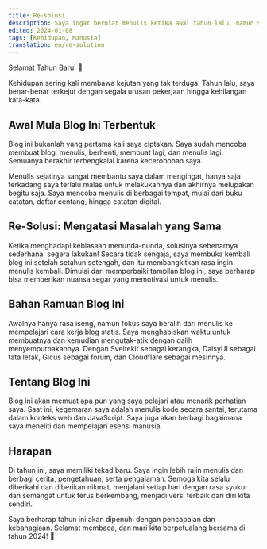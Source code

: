 ```yaml
---
title: Re-solusi
description: Saya ingat berniat menulis ketika awal tahun lalu, namun selalu memiliki alasan untuk tidak melakukannya. Tanpa terasa sudah berganti tahun.
edited: 2024-01-08
tags: [Kehidupan, Manusia]
translation: en/re-solution
---
```


Selamat Tahun Baru! 🎉

Kehidupan sering kali membawa kejutan yang tak terduga. Tahun lalu, saya benar-benar terkejut dengan segala urusan pekerjaan hingga kehilangan kata-kata.

## Awal Mula Blog Ini Terbentuk

Blog ini bukanlah yang pertama kali saya ciptakan. Saya sudah mencoba membuat blog, menulis, berhenti, membuat lagi, dan menulis lagi. Semuanya berakhir terbengkalai karena kecerobohan saya.

Menulis sejatinya sangat membantu saya dalam mengingat, hanya saja terkadang saya terlalu malas untuk melakukannya dan akhirnya melupakan begitu saja. Saya mencoba menulis di berbagai tempat, mulai dari buku catatan, daftar centang, hingga catatan digital.

## Re-Solusi: Mengatasi Masalah yang Sama

Ketika menghadapi kebiasaan menunda-nunda, solusinya sebenarnya sederhana: segera lakukan! Secara tidak sengaja, saya membuka kembali blog ini setelah setahun setengah, dan itu membangkitkan rasa ingin menulis kembali. Dimulai dari memperbaiki tampilan blog ini, saya berharap bisa memberikan nuansa segar yang memotivasi untuk menulis.

## Bahan Ramuan Blog Ini

Awalnya hanya rasa iseng, namun fokus saya beralih dari menulis ke mempelajari cara kerja blog statis. Saya menghabiskan waktu untuk membuatnya dan kemudian mengutak-atik dengan dalih menyempurnakannya. Dengan Sveltekit sebagai kerangka, DaisyUI sebagai tata letak, Gicus sebagai forum, dan Cloudflare sebagai mesinnya.

## Tentang Blog Ini

Blog ini akan memuat apa pun yang saya pelajari atau menarik perhatian saya. Saat ini, kegemaran saya adalah menulis kode secara santai, terutama dalam konteks web dan JavaScript. Saya juga akan berbagi bagaimana saya meneliti dan mempelajari esensi manusia.

## Harapan

Di tahun ini, saya memiliki tekad baru. Saya ingin lebih rajin menulis dan berbagi cerita, pengetahuan, serta pengalaman. Semoga kita selalu diberkahi dan diberikan nikmat, menjalani setiap hari dengan rasa syukur dan semangat untuk terus berkembang, menjadi versi terbaik dari diri kita sendiri.

Saya berharap tahun ini akan dipenuhi dengan pencapaian dan kebahagiaan. Selamat membaca, dan mari kita berpetualang bersama di tahun 2024! 🚀
